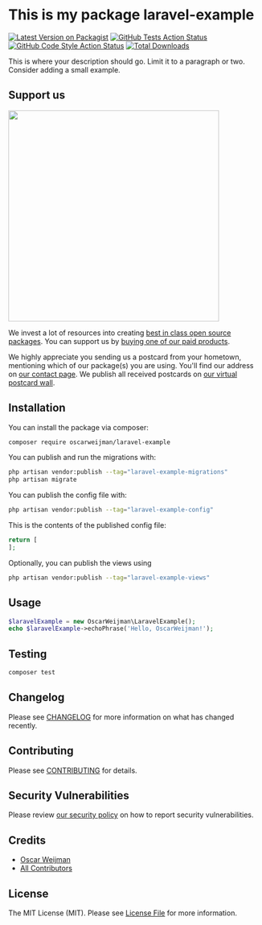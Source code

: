 # This is my package laravel-example

[![Latest Version on Packagist](https://img.shields.io/packagist/v/oscarweijman/laravel-example.svg?style=flat-square)](https://packagist.org/packages/oscarweijman/laravel-example)
[![GitHub Tests Action Status](https://img.shields.io/github/actions/workflow/status/oscarweijman/laravel-example/run-tests.yml?branch=main&label=tests&style=flat-square)](https://github.com/oscarweijman/laravel-example/actions?query=workflow%3Arun-tests+branch%3Amain)
[![GitHub Code Style Action Status](https://img.shields.io/github/actions/workflow/status/oscarweijman/laravel-example/fix-php-code-style-issues.yml?branch=main&label=code%20style&style=flat-square)](https://github.com/oscarweijman/laravel-example/actions?query=workflow%3A"Fix+PHP+code+style+issues"+branch%3Amain)
[![Total Downloads](https://img.shields.io/packagist/dt/oscarweijman/laravel-example.svg?style=flat-square)](https://packagist.org/packages/oscarweijman/laravel-example)

This is where your description should go. Limit it to a paragraph or two. Consider adding a small example.

## Support us

[<img src="https://github-ads.s3.eu-central-1.amazonaws.com/laravel-example.jpg?t=1" width="419px" />](https://spatie.be/github-ad-click/laravel-example)

We invest a lot of resources into creating [best in class open source packages](https://spatie.be/open-source). You can support us by [buying one of our paid products](https://spatie.be/open-source/support-us).

We highly appreciate you sending us a postcard from your hometown, mentioning which of our package(s) you are using. You'll find our address on [our contact page](https://spatie.be/about-us). We publish all received postcards on [our virtual postcard wall](https://spatie.be/open-source/postcards).

## Installation

You can install the package via composer:

```bash
composer require oscarweijman/laravel-example
```

You can publish and run the migrations with:

```bash
php artisan vendor:publish --tag="laravel-example-migrations"
php artisan migrate
```

You can publish the config file with:

```bash
php artisan vendor:publish --tag="laravel-example-config"
```

This is the contents of the published config file:

```php
return [
];
```

Optionally, you can publish the views using

```bash
php artisan vendor:publish --tag="laravel-example-views"
```

## Usage

```php
$laravelExample = new OscarWeijman\LaravelExample();
echo $laravelExample->echoPhrase('Hello, OscarWeijman!');
```

## Testing

```bash
composer test
```

## Changelog

Please see [CHANGELOG](CHANGELOG.md) for more information on what has changed recently.

## Contributing

Please see [CONTRIBUTING](CONTRIBUTING.md) for details.

## Security Vulnerabilities

Please review [our security policy](../../security/policy) on how to report security vulnerabilities.

## Credits

- [Oscar Weijman](https://github.com/OscarWeijman)
- [All Contributors](../../contributors)

## License

The MIT License (MIT). Please see [License File](LICENSE.md) for more information.
